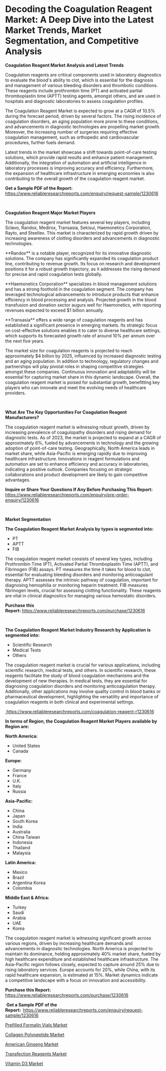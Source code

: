 <p><h1>Decoding the Coagulation Reagent Market: A Deep Dive into the Latest Market Trends, Market Segmentation, and Competitive Analysis</h1></p><p><strong>Coagulation Reagent Market Analysis and Latest Trends</strong></p>
<p><p>Coagulation reagents are critical components used in laboratory diagnostics to evaluate the blood's ability to clot, which is essential for the diagnosis and management of various bleeding disorders and thrombotic conditions. These reagents include prothrombin time (PT) and activated partial thromboplastin time (APTT) testing agents, amongst others, and are used in hospitals and diagnostic laboratories to assess coagulation profiles.</p><p>The Coagulation Reagent Market is expected to grow at a CAGR of 10.5% during the forecast period, driven by several factors. The rising incidence of coagulation disorders, an aging population more prone to these conditions, and advancements in diagnostic technologies are propelling market growth. Moreover, the increasing number of surgeries requiring effective coagulation management, such as orthopedic and cardiovascular procedures, further fuels demand.</p><p>Latest trends in the market showcase a shift towards point-of-care testing solutions, which provide rapid results and enhance patient management. Additionally, the integration of automation and artificial intelligence in laboratory processes is improving accuracy and efficiency. Furthermore, the expansion of healthcare infrastructure in emerging economies is also contributing to the overall growth of the coagulation reagent market.</p></p>
<p><strong>Get a Sample PDF of the Report:&nbsp;</strong> <a href="https://www.reliableresearchreports.com/enquiry/request-sample/1230616?utm_campaign=31&utm_medium=2&utm_source=Github&utm_content=ia&utm_term=08032025&utm_id=coagulation-reagent">https://www.reliableresearchreports.com/enquiry/request-sample/1230616</a></p>
<p>&nbsp;</p>
<p><strong>Coagulation Reagent Major Market Players</strong></p>
<p><p>The coagulation reagent market features several key players, including Sclavo, Randox, Medirox, Transasia, Sekisui, Haemonetics Corporation, Rayto, and Steellex. This market is characterized by rapid growth driven by increasing awareness of clotting disorders and advancements in diagnostic technologies.</p><p>**Randox** is a notable player, recognized for its innovative diagnostic solutions. The company has significantly expanded its coagulation product line, contributing to revenue growth. Its focus on research and development positions it for a robust growth trajectory, as it addresses the rising demand for precise and rapid coagulation tests globally.</p><p>**Haemonetics Corporation** specializes in blood management solutions and has a strong foothold in the coagulation segment. The company has leveraged technological advancements to introduce products that enhance efficiency in blood processing and analysis. Projected growth in the blood transfusion and donation sector augurs well for Haemonetics, with reporting revenues expected to exceed $1 billion annually.</p><p>**Transasia** offers a wide range of coagulation reagents and has established a significant presence in emerging markets. Its strategic focus on cost-effective solutions enables it to cater to diverse healthcare settings, which supports its forecasted growth rate of around 10% per annum over the next five years.</p><p>The market size for coagulation reagents is projected to reach approximately $4 billion by 2025, influenced by increased diagnostic testing and an aging population. In addition to technology, regulatory changes and partnerships will play pivotal roles in shaping competitive strategies amongst these companies. Continuous innovation and adaptability will be essential for capturing market share in this dynamic landscape. Overall, the coagulation reagent market is poised for substantial growth, benefitting key players who can innovate and meet the evolving needs of healthcare providers.</p></p>
<p>&nbsp;</p>
<p><strong>What Are The Key Opportunities For Coagulation Reagent Manufacturers?</strong></p>
<p><p>The coagulation reagent market is witnessing robust growth, driven by increasing prevalence of coagulopathy disorders and rising demand for diagnostic tests. As of 2023, the market is projected to expand at a CAGR of approximately 6%, fueled by advancements in technology and the growing adoption of point-of-care testing. Geographically, North America leads in market share, while Asia-Pacific is emerging rapidly due to improving healthcare infrastructure. Innovations in reagent formulations and automation are set to enhance efficiency and accuracy in laboratories, indicating a positive outlook. Companies focusing on strategic collaborations and product development are likely to gain competitive advantages.</p></p>
<p><strong>Inquire or Share Your Questions If Any Before Purchasing This Report:</strong> <a href="https://www.reliableresearchreports.com/enquiry/pre-order-enquiry/1230616?utm_campaign=31&utm_medium=2&utm_source=Github&utm_content=ia&utm_term=08032025&utm_id=coagulation-reagent">https://www.reliableresearchreports.com/enquiry/pre-order-enquiry/1230616</a></p>
<p>&nbsp;</p>
<p><strong>Market Segmentation</strong></p>
<p><strong>The Coagulation Reagent Market Analysis by types is segmented into:</strong></p>
<p><ul><li>PT</li><li>APTT</li><li>FIB</li></ul></p>
<p><p>The coagulation reagent market consists of several key types, including Prothrombin Time (PT), Activated Partial Thromboplastin Time (APTT), and Fibrinogen (FIB) assays. PT measures the time it takes for blood to clot, essential for evaluating bleeding disorders and monitoring anticoagulant therapy. APTT assesses the intrinsic pathway of coagulation, important for diagnosing hemophilia or monitoring heparin treatment. FIB measures fibrinogen levels, crucial for assessing clotting functionality. These reagents are vital in clinical diagnostics for managing various hemostatic disorders.</p></p>
<p><strong>Purchase this Report:&nbsp;</strong><a href="https://www.reliableresearchreports.com/purchase/1230616?utm_campaign=31&utm_medium=2&utm_source=Github&utm_content=ia&utm_term=08032025&utm_id=coagulation-reagent">https://www.reliableresearchreports.com/purchase/1230616</a></p>
<p>&nbsp;</p>
<p><strong>The Coagulation Reagent Market Industry Research by Application is segmented into:</strong></p>
<p><ul><li>Scientific Research</li><li>Medical Tests</li><li>Others</li></ul></p>
<p><p>The coagulation reagent market is crucial for various applications, including scientific research, medical tests, and others. In scientific research, these reagents facilitate the study of blood coagulation mechanisms and the development of new therapies. In medical tests, they are essential for diagnosing coagulation disorders and monitoring anticoagulation therapy. Additionally, other applications may involve quality control in blood banks or pharmaceutical development, highlighting the versatility and importance of coagulation reagents in both clinical and experimental settings.</p></p>
<p><a href="https://www.reliableresearchreports.com/coagulation-reagent-r1230616?utm_campaign=31&utm_medium=2&utm_source=Github&utm_content=ia&utm_term=08032025&utm_id=coagulation-reagent">&nbsp;https://www.reliableresearchreports.com/coagulation-reagent-r1230616</a></p>
<p><strong>In terms of Region, the Coagulation Reagent Market Players available by Region are:</strong></p>
<p>
    <p> <strong> North America: </strong>
        <ul>
            <li>United States</li>
            <li>Canada</li>
        </ul>
        </p> 
    <p> <strong> Europe: </strong>
        <ul>
            <li>Germany</li>
            <li>France</li>
            <li>U.K.</li>
            <li>Italy</li>
            <li>Russia</li>
        </ul>
        </p> 
    <p> <strong> Asia-Pacific: </strong>
        <ul>
            <li>China</li>
            <li>Japan</li>
            <li>South Korea</li>
            <li>India</li>
            <li>Australia</li>
            <li>China Taiwan</li>
            <li>Indonesia</li>
            <li>Thailand</li>
            <li>Malaysia</li>
        </ul>
        </p> 
    <p> <strong> Latin America: </strong>
        <ul>
            <li>Mexico</li>
            <li>Brazil</li>
            <li>Argentina Korea</li>
            <li>Colombia</li>
        </ul>
        </p> 
    <p> <strong> Middle East & Africa: </strong>
        <ul>
            <li>Turkey</li>
            <li>Saudi</li>
            <li>Arabia</li>
            <li>UAE</li>
            <li>Korea</li>
        </ul>
    </p>
    </p>
<p><p>The coagulation reagent market is witnessing significant growth across various regions, driven by increasing healthcare demands and advancements in diagnostic technologies. North America is projected to maintain its dominance, holding approximately 40% market share, fueled by high healthcare expenditure and established healthcare infrastructure. The Asia-Pacific region follows closely, expected to capture around 25% due to rising laboratory services. Europe accounts for 20%, while China, with its rapid healthcare expansion, is estimated at 15%. Market dynamics indicate a competitive landscape with a focus on innovation and accessibility.</p></p>
<p><strong>Purchase this Report: </strong><a href="https://www.reliableresearchreports.com/purchase/1230616?utm_campaign=31&utm_medium=2&utm_source=Github&utm_content=ia&utm_term=08032025&utm_id=coagulation-reagent">https://www.reliableresearchreports.com/purchase/1230616</a></p>
<p>&nbsp;<strong>Get a Sample PDF of the Report:&nbsp;&nbsp;</strong><a href="https://www.reliableresearchreports.com/enquiry/request-sample/1230616?utm_campaign=31&utm_medium=2&utm_source=Github&utm_content=ia&utm_term=08032025&utm_id=coagulation-reagent">https://www.reliableresearchreports.com/enquiry/request-sample/1230616</a></p>
<p><strong></strong></p>
<p><p><a href="https://github.com/shopovdjondo/Market-Research-Report-List-1/blob/main/prefilled-formalin-vials-market.md?utm_campaign=31&utm_medium=2&utm_source=Github&utm_content=ia&utm_term=08032025&utm_id=coagulation-reagent">Prefilled Formalin Vials Market</a></p><p><a href="https://github.com/jhoonatsev/Market-Research-Report-List-1/blob/main/collagen-polypeptide-market.md?utm_campaign=31&utm_medium=2&utm_source=Github&utm_content=ia&utm_term=08032025&utm_id=coagulation-reagent">Collagen Polypeptide Market</a></p><p><a href="https://github.com/boccalyver5k/Market-Research-Report-List-1/blob/main/american-ginseng-market.md?utm_campaign=31&utm_medium=2&utm_source=Github&utm_content=ia&utm_term=08032025&utm_id=coagulation-reagent">American Ginseng Market</a></p><p><a href="https://github.com/hamremunazm4/Market-Research-Report-List-1/blob/main/transfection-reagents-market.md?utm_campaign=31&utm_medium=2&utm_source=Github&utm_content=ia&utm_term=08032025&utm_id=coagulation-reagent">Transfection Reagents Market</a></p><p><a href="https://github.com/plawragarile/Market-Research-Report-List-1/blob/main/vitamin-d3-market.md?utm_campaign=31&utm_medium=2&utm_source=Github&utm_content=ia&utm_term=08032025&utm_id=coagulation-reagent">Vitamin D3 Market</a></p></p>